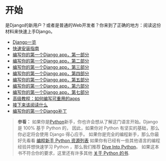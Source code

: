 # 开始

是Django的新用户？或者是普通的Web开发者？你来到了正确的地方：阅读这份材料来快速上手Django。
- [Django一览](./overview.md)
- [快速安装指南](./install.md)
- [编写你的第一个Django app，第一部分](./intro/tutorial01.md)
- [编写你的第一个Django app，第二部分](./intro/tutorial02.md)
- [编写你的第一个Django app，第三部分](https://docs.djangoproject.com/en/1.11/intro/tutorial03/)
- [编写你的第一个Django app，第四部分](https://docs.djangoproject.com/en/1.11/intro/tutorial04/)
- [编写你的第一个Django app，第五部分](https://docs.djangoproject.com/en/1.11/intro/tutorial05/)
- [编写你的第一个Django app，第六部分](https://docs.djangoproject.com/en/1.11/intro/tutorial06/)
- [编写你的第一个Django app，第七部分](https://docs.djangoproject.com/en/1.11/intro/tutorial07/)
- [高级教程：如何编写可重用的apps](https://docs.djangoproject.com/en/1.11/intro/reusable-apps/)
- [接下来该阅读什么](https://docs.djangoproject.com/en/1.11/intro/whatsnext/)
- [编写你的第一个Django补丁](https://docs.djangoproject.com/en/1.11/intro/contributing/)

> **参看：**
> 如果你是[Python](https://python.org/)新手，你也许会想从了解这门语言开始。Django 是 100% 基于 Python 的， 因此，如果你对 Python 有坚实的基础，那么你必定将会使用 Django 得心应手。
> 如果你是完全的编程新手，那么你最好先看看 [编程新手 Python 资源列表](https://wiki.python.org/moin/BeginnersGuide/NonProgrammers)
> 如果你有已经有一些其他语言的编程经验并想快速学习 Python ，那么我们推荐 [Dive Into Python](http://www.diveintopython3.net/)。 如果这本书不符合你的要求，这里还有许多其他 [关于 Python 的书](https://wiki.python.org/moin/PythonBooks).